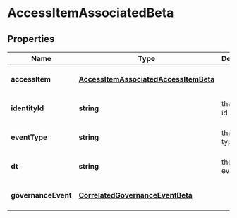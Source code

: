 # AccessItemAssociatedBeta

## Properties

Name | Type | Description | Notes
------------ | ------------- | ------------- | -------------
**accessItem** | [**AccessItemAssociatedAccessItemBeta**](AccessItemAssociatedAccessItemBeta.md) |  | [optional] [default to undefined]
**identityId** | **string** | the identity id | [optional] [default to undefined]
**eventType** | **string** | the event type | [optional] [default to undefined]
**dt** | **string** | the date of event | [optional] [default to undefined]
**governanceEvent** | [**CorrelatedGovernanceEventBeta**](CorrelatedGovernanceEventBeta.md) |  | [optional] [default to undefined]

